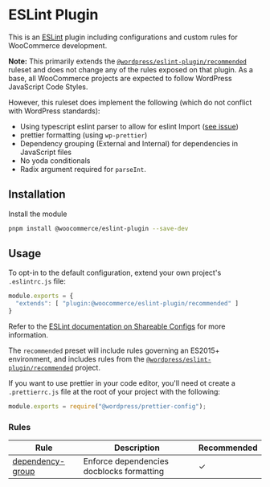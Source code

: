 # ESLint Plugin

This is an [ESLint](https://eslint.org/) plugin including configurations and custom rules for WooCommerce development.

**Note:** This primarily extends the [`@wordpress/eslint-plugin/recommended`](https://github.com/WordPress/gutenberg/tree/trunk/packages/eslint-plugin) ruleset and does not change any of the rules exposed on that plugin. As a base, all WooCommerce projects are expected to follow WordPress JavaScript Code Styles.

However, this ruleset does implement the following (which do not conflict with WordPress standards):

- Using typescript eslint parser to allow for eslint Import ([see issue](https://github.com/gajus/eslint-plugin-jsdoc/issues/604#issuecomment-653962767))
- prettier formatting (using `wp-prettier`)
- Dependency grouping (External and Internal) for dependencies in JavaScript files
- No yoda conditionals
- Radix argument required for `parseInt`.

## Installation

Install the module

```bash
pnpm install @woocommerce/eslint-plugin --save-dev
```

## Usage

To opt-in to the default configuration, extend your own project's `.eslintrc.js` file:

```js
module.exports = {
  "extends": [ "plugin:@woocommerce/eslint-plugin/recommended" ]
}
```

Refer to the [ESLint documentation on Shareable Configs](http://eslint.org/docs/developer-guide/shareable-configs) for more information.

The `recommended` preset will include rules governing an ES2015+ environment, and includes rules from the [`@wordpress/eslint-plugin/recommended`](https://github.com/WordPress/gutenberg/tree/trunk/packages/eslint-plugin) project.

If you want to use prettier in your code editor, you'll need ot create a `.prettierrc.js` file at the root of your project with the following:

```js
module.exports = require("@wordpress/prettier-config");
```

### Rules

| Rule                                                                       | Description                               | Recommended |
| -------------------------------------------------------------------------- | ----------------------------------------- | ----------- |
| [dependency-group](/packages/eslint-plugin/docs/rules/dependency-group.md) | Enforce dependencies docblocks formatting | ✓           |
